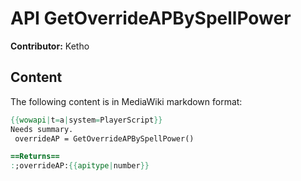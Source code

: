 # API GetOverrideAPBySpellPower

**Contributor:** Ketho

## Content

The following content is in MediaWiki markdown format:

```mediawiki
{{wowapi|t=a|system=PlayerScript}}
Needs summary.
 overrideAP = GetOverrideAPBySpellPower()

==Returns==
:;overrideAP:{{apitype|number}}
```